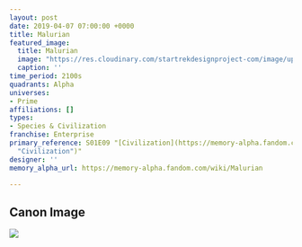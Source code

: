 ```yaml
---
layout: post
date: 2019-04-07 07:00:00 +0000
title: Malurian
featured_image:
  title: Malurian
  image: "https://res.cloudinary.com/startrekdesignproject-com/image/upload/v1554865026/Malurian.png"
  caption: ''
time_period: 2100s
quadrants: Alpha
universes:
- Prime
affiliations: []
types:
- Species & Civilization
franchise: Enterprise
primary_reference: S01E09 "[Civilization](https://memory-alpha.fandom.com/wiki/Civilization
  "Civilization")"
designer: ''
memory_alpha_url: https://memory-alpha.fandom.com/wiki/Malurian

---
```

## Canon Image

![](https://res.cloudinary.com/startrekdesignproject-com/image/upload/v1554689068/Malurian1.jpg)